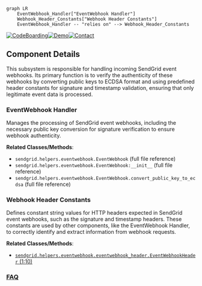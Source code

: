 ```mermaid
graph LR
    EventWebhook_Handler["EventWebhook Handler"]
    Webhook_Header_Constants["Webhook Header Constants"]
    EventWebhook_Handler -- "relies on" --> Webhook_Header_Constants
```
[![CodeBoarding](https://img.shields.io/badge/Generated%20by-CodeBoarding-9cf?style=flat-square)](https://github.com/CodeBoarding/GeneratedOnBoardings)[![Demo](https://img.shields.io/badge/Try%20our-Demo-blue?style=flat-square)](https://www.codeboarding.org/demo)[![Contact](https://img.shields.io/badge/Contact%20us%20-%20contact@codeboarding.org-lightgrey?style=flat-square)](mailto:contact@codeboarding.org)

## Component Details

This subsystem is responsible for handling incoming SendGrid event webhooks. Its primary function is to verify the authenticity of these webhooks by converting public keys to ECDSA format and using predefined header constants for signature and timestamp validation, ensuring that only legitimate event data is processed.

### EventWebhook Handler
Manages the processing of SendGrid event webhooks, including the necessary public key conversion for signature verification to ensure webhook authenticity.


**Related Classes/Methods**:

- `sendgrid.helpers.eventwebhook.EventWebhook` (full file reference)
- `sendgrid.helpers.eventwebhook.EventWebhook:__init__` (full file reference)
- `sendgrid.helpers.eventwebhook.EventWebhook.convert_public_key_to_ecdsa` (full file reference)


### Webhook Header Constants
Defines constant string values for HTTP headers expected in SendGrid event webhooks, such as the signature and timestamp headers. These constants are used by other components, like the EventWebhook Handler, to correctly identify and extract information from webhook requests.


**Related Classes/Methods**:

- <a href="https://github.com/sendgrid/sendgrid-python/blob/master/sendgrid/helpers/eventwebhook/eventwebhook_header.py#L1-L10" target="_blank" rel="noopener noreferrer">`sendgrid.helpers.eventwebhook.eventwebhook_header.EventWebhookHeader` (1:10)</a>




### [FAQ](https://github.com/CodeBoarding/GeneratedOnBoardings/tree/main?tab=readme-ov-file#faq)
